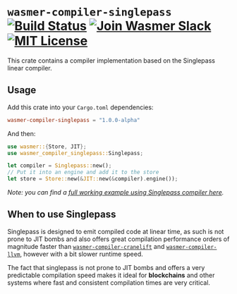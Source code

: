 # `wasmer-compiler-singlepass` [![Build Status](https://github.com/wasmerio/wasmer/workflows/build/badge.svg?style=flat-square)](https://github.com/wasmerio/wasmer/actions?query=workflow%3Abuild) [![Join Wasmer Slack](https://img.shields.io/static/v1?label=Slack&message=join%20chat&color=brighgreen&style=flat-square)](https://slack.wasmer.io) [![MIT License](https://img.shields.io/github/license/wasmerio/wasmer.svg?style=flat-square)](https://github.com/wasmerio/wasmer/blob/master/LICENSE)

This crate contains a compiler implementation based on the Singlepass linear compiler.

## Usage

Add this crate into your `Cargo.toml` dependencies:

```toml
wasmer-compiler-singlepass = "1.0.0-alpha"
```

And then:

```rust
use wasmer::{Store, JIT};
use wasmer_compiler_singlepass::Singlepass;

let compiler = Singlepass::new();
// Put it into an engine and add it to the store
let store = Store::new(&JIT::new(&compiler).engine());
```

*Note: you can find a [full working example using Singlepass compiler
here][example].*

## When to use Singlepass

Singlepass is designed to emit compiled code at linear time, as such
is not prone to JIT bombs and also offers great compilation
performance orders of magnitude faster than
[`wasmer-compiler-cranelift`] and [`wasmer-compiler-llvm`], however
with a bit slower runtime speed.

The fact that singlepass is not prone to JIT bombs and offers a very
predictable compilation speed makes it ideal for **blockchains** and other
systems where fast and consistent compilation times are very critical.


[example]: https://github.com/wasmerio/wasmer/blob/master/examples/compiler_singlepass.rs
[`wasmer-compiler-cranelift`]: https://github.com/wasmerio/wasmer/tree/master/lib/compiler-cranelift
[`wasmer-compiler-llvm`]: https://github.com/wasmerio/wasmer/tree/master/lib/compiler-llvm
